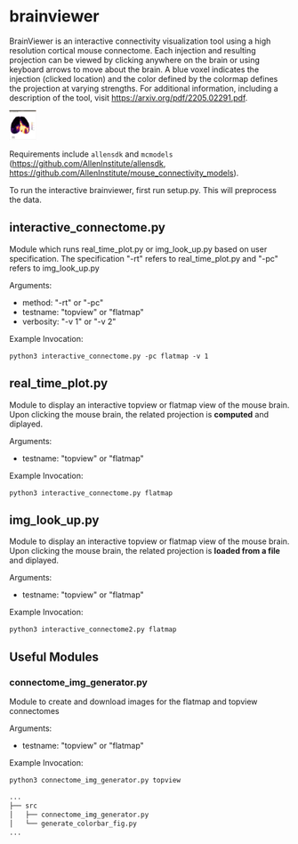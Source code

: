 # brainviewer

BrainViewer is an interactive connectivity visualization tool using a high resolution cortical mouse connectome. Each injection and resulting projection can be viewed by clicking anywhere on the brain or using keyboard arrows to move about the brain. A blue voxel indicates the injection (clicked location) and the color defined by the colormap defines the projection at varying strengths. For additional information, including a description of the tool, visit https://arxiv.org/pdf/2205.02291.pdf.

<img src="gui.png" width="48">

Requirements include `allensdk` and `mcmodels` (https://github.com/AllenInstitute/allensdk, https://github.com/AllenInstitute/mouse_connectivity_models).

To run the interactive brainviewer, first run setup.py. This will preprocess the data.

## interactive_connectome.py
Module which runs real_time_plot.py or img_look_up.py based on user specification. The specification "-rt" refers to real_time_plot.py and "-pc" refers to img_look_up.py

Arguments:
- method: "-rt" or "-pc"
- testname: "topview" or "flatmap"
- verbosity: "-v 1" or "-v 2"

Example Invocation:
```
python3 interactive_connectome.py -pc flatmap -v 1
```

## real_time_plot.py
Module to display an interactive topview or flatmap view of the mouse brain. Upon clicking the mouse brain, the related projection is **computed** and diplayed.

Arguments:
- testname: "topview" or "flatmap"

Example Invocation:
```
python3 interactive_connectome.py flatmap
```


## img_look_up.py 
Module to display an interactive topview or flatmap view of the mouse brain. Upon clicking the mouse brain, the related projection is **loaded from a file** and diplayed. 

Arguments:
- testname: "topview" or "flatmap"

Example Invocation:
```
python3 interactive_connectome2.py flatmap
```


## Useful Modules

### connectome_img_generator.py
Module to create and download images for the flatmap and topview connectomes

Arguments:
- testname: "topview" or "flatmap"

Example Invocation:
```
python3 connectome_img_generator.py topview
```

```
...
├── src
│   ├── connectome_img_generator.py
│   └── generate_colorbar_fig.py
...
```

